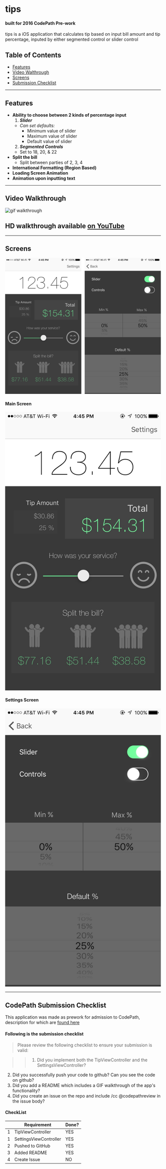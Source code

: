 # tips
#### built for 2016 CodePath Pre-work

tips is a iOS application that calculates tip based on input bill amount and tip percentage, inputed by either segmented control or slider control

## Table of Contents
* [Features](#features)
* [Video Walthrough](#video)
* [Screens](#screens)
* [Submission Checklist](#checklist)

---
<a id="features"></a>
## **Features**
* **Ability to choose between 2 kinds of percentage input**
  1. ***Slider***
    * *Can set defaults:*
      * Minimum value of slider
      * Maximum value of slider
      * Default value of slider
  2. ***Segmented Controls***
    * Set to 18, 20, & 22
* **Split the bill**
  *  Split between parties of 2, 3, 4
* **International Formatting (Region Based)**
* **Loading Screen Animation**
* **Animation upon inputting text**

---
<a id="video"></a>
## **Video Walkthrough**
![gif walkthrough](fullVideoCap.gif)
## HD walkthrough available [on YouTube](https://youtu.be/PGZw1ge-9TI_)

---
<a id="screens"></a>
## **Screens**

![both screens](ScreensFull.png)

#### Main Screen
![screen one](IMG_4737.jpg)

#### Settings Screen
![screen two](IMG_4738.jpg)

---
<a id="checklist"></a>
## **CodePath Submission Checklist**
This application was made as prework for admission to CodePath, description for which are [found here](http://courses.codepath.com/snippets/intro_to_ios/prework_university.md)

#### Following is the submission checklist
> Please review the following checklist to ensure your submission is valid:

>> 1. Did you implement both the TipViewController and the SettingsViewController?
2. Did you successfully push your code to github? Can you see the code on github?
3. Did you add a README which includes a GIF walkthrough of the app's functionality?
4. Did you create an issue on the repo and include /cc @codepathreview in the issue body?

#### CheckList
|  | Requirement | Done? |
|---|-------------|-------|
| 1 | TipViewController | YES |
| 1 | SettingsViewController | YES |
| 2 | Pushed to GitHub | YES |
| 3 | Added README | YES |
| 4 | Create Issue | NO |
